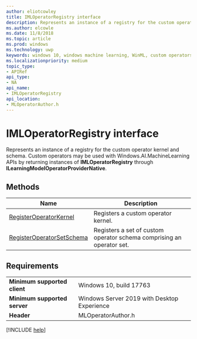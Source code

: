 ```yaml
---
author: eliotcowley
title: IMLOperatorRegistry interface
description: Represents an instance of a registry for the custom operator kernel and schema.
ms.author: elcowle
ms.date: 11/8/2018
ms.topic: article
ms.prod: windows
ms.technology: uwp
keywords: windows 10, windows machine learning, WinML, custom operators, IMLOperatorRegistry
ms.localizationpriority: medium
topic_type:
- APIRef
api_type:
- NA
api_name:
- IMLOperatorRegistry
api_location:
- MLOperatorAuthor.h
---
```


# IMLOperatorRegistry interface

Represents an instance of a registry for the custom operator kernel and schema. Custom operators may be used with Windows.AI.MachineLearning APIs by returning instances of **IMLOperatorRegistry** through **ILearningModelOperatorProviderNative**.

## Methods

| Name | Description |
|------|-------------|
| [RegisterOperatorKernel](IMLOperatorRegistry_RegisterOperatorKernel.md) | Registers a custom operator kernel. |
| [RegisterOperatorSetSchema](IMLOperatorRegistry_RegisterOperatorSetSchema.md) | Registers a set of custom operator schema comprising an operator set. |

## Requirements

| | |
|-|-|
| **Minimum supported client** | Windows 10, build 17763 |
| **Minimum supported server** | Windows Server 2019 with Desktop Experience |
| **Header** | MLOperatorAuthor.h |

[!INCLUDE [help](../includes/get-help.md)]
